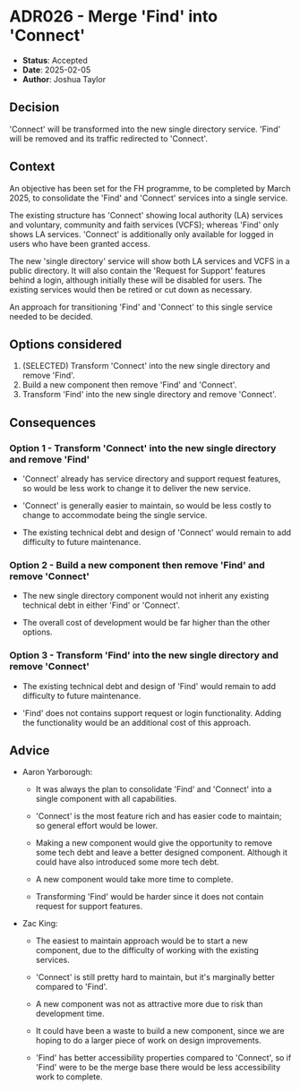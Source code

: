 # ADR026 - Merge 'Find' into 'Connect'

- **Status**: Accepted
- **Date**: 2025-02-05
- **Author**: Joshua Taylor

## Decision

'Connect' will be transformed into the new single directory service. 'Find' will
be removed and its traffic redirected to 'Connect'.

## Context

An objective has been set for the FH programme, to be completed by March 2025,
to consolidate the 'Find' and 'Connect' services into a single service. 

The existing structure has 'Connect' showing local authority (LA) services and
voluntary, community and faith services (VCFS); whereas 'Find' only shows LA
services. 'Connect' is additionally only available for logged in users who have
been granted access.

The new 'single directory' service will show both LA services and VCFS in a
public directory. It will also contain the 'Request for Support' features behind
a login, although initially these will be disabled for users. The existing
services would then be retired or cut down as necessary. 

An approach for transitioning 'Find' and 'Connect' to this single service needed
to be decided.

## Options considered

1. (SELECTED) Transform 'Connect' into the new single directory and remove
   'Find'.
2. Build a new component then remove 'Find' and 'Connect'.
3. Transform 'Find' into the new single directory and remove 'Connect'.

## Consequences

### Option 1 - Transform 'Connect' into the new single directory and remove 'Find'

- 'Connect' already has service directory and support request features, so
  would be less work to change it to deliver the new service. 

- 'Connect' is generally easier to maintain, so would be less costly to change
  to accommodate being the single service.

- The existing technical debt and design of 'Connect' would remain to add
  difficulty to future maintenance.

### Option 2 - Build a new component then remove 'Find' and remove 'Connect'

- The new single directory component would not inherit any existing technical
  debt in either 'Find' or 'Connect'.

- The overall cost of development would be far higher than the other options.

### Option 3 - Transform 'Find' into the new single directory and remove 'Connect'

- The existing technical debt and design of 'Find' would remain to add
  difficulty to future maintenance.

- 'Find' does not contains support request or login functionality. Adding the
  functionality would be an additional cost of this approach. 

## Advice

- Aaron Yarborough:
  - It was always the plan to consolidate 'Find' and 'Connect' into a single
    component with all capabilities.
    
  - 'Connect' is the most feature rich and has easier code to maintain; so general
    effort would be lower.

  - Making a new component would give the opportunity to remove some tech debt
    and leave a better designed component. Although it could have also
    introduced some more tech debt.
    
  - A new component would take more time to complete.

  - Transforming 'Find' would be harder since it does not contain request for
    support features.

- Zac King:
  - The easiest to maintain approach would be to start a new component, due to the
    difficulty of working with the existing services.

  - 'Connect' is still pretty hard to maintain, but it's marginally better
    compared to 'Find'.

  - A new component was not as attractive more due to risk than development time.

  - It could have been a waste to build a new component, since we are hoping to
    do a larger piece of work on design improvements.

  - 'Find' has better accessibility properties compared to 'Connect', so if
    'Find' were to be the merge base there would be less accessibility work to
    complete. 